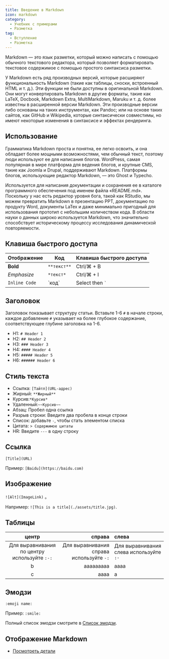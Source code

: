 ```yaml
---
title: Введение в Markdown
icon: markdown
category:
  - Учебник с примерами
  - Разметка
tag:
  - Вступление
  - Разметка
---
```


Markdown — это язык разметки, который можно написать с помощью обычного текстового редактора, который позволяет форматировать текстовое содержимое с помощью простого синтаксиса разметки.

У Markdown есть ряд производных версий, которые расширяют функциональность Markdown (такие как таблицы, сноски, встроенный HTML и т. д.). Эти функции не были доступны в оригинальной Markdown. Они могут конвертировать Markdown в другие форматы, такие как LaTeX, Docbook, Markdown Extra, MultiMarkdown, Maruku и т. д. более известны в расширенной версии Markdown. Эти производные версии либо основаны на таких инструментах, как Pandoc; или на основе таких сайтов, как GitHub и Wikipedia, которые синтаксически совместимы, но имеют некоторые изменения в синтаксисе и эффектах рендеринга.

## Использование

Грамматика Markdown проста и понятна, ее легко освоить, и она обладает более мощными возможностями, чем обычный текст, поэтому люди используют ее для написания блогов. WordPress, самая популярная в мире платформа для ведения блогов, и крупные CMS, такие как Joomla и Drupal, поддерживают Markdown. Платформы блогов, использующие редактор Markdown, — это Ghost и Typecho.

Используется для написания документации и сохранения ее в каталоге программного обеспечения под именем файла «README.md». Поскольку у нас есть редактор уровня бога, такой как RStudio, мы можем превратить Markdown в презентацию PPT, документацию по продукту Word, документы LaTex и даже минимально пригодный для использования прототип с небольшим количеством кода. В области науки о данных широко используется Markdown, что значительно способствует историческому процессу исследования динамической повторяемости.

## Клавиша быстрого доступа

| Отображение   | Код         | Клавиша быстрого доступа |
| ------------- | ----------- | ------------------------ |
| **Bold**      | `**текст**` | Ctrl/⌘ + B               |
| _Emphasize_   | `*текст*`   | Ctrl/⌘ + I               |
| `Inline Code` | \`код\`     | Select then `` ` ``      |

## Заголовок

Заголовок показывает структуру статьи. Вставьте 1-6 `#` в начале строки, каждое добавление `#` указывает на более глубокое содержание, соответствующее глубине заголовка на 1-6.

- H1: `# Header 1`
- H2: `## Header 2`
- H3: `### Header 3`
- H4: `#### Header 4`
- H5: `##### Header 5`
- H6: `###### Header 6`

## Стиль текста

- Ссылка: `[Тайтл](URL-адрес)`
- Жирный: `**Жирный**`
- Курсив:`*Курсив*`
- Удаленный:`~~Курсив~~`
- Абзац: Пробел одна ссылка
- Разрыв строки: Введите два пробела в конце строки
- Список: добавьте `-`, чтобы стать элементом списка
- Цитата: `> Содержимое цитаты`
- HR: Введите `---` в одну строку

## Ссылка

`[Title](URL)`

Пример: `[Baidu](https://baidu.com)`

## Изображение

`![Alt](ImageLink)` 。

Например: `![This is a title](./assets/title.jpg)`.

## Таблицы

|                    центр                     |                                   справа | слева                                   |
| :------------------------------------------: | ---------------------------------------: | :-------------------------------------- |
| Для выравнивания по центру используйте `:-:` | Для выравнивания справа используйте `-:` | Для выравнивания слева используйте `:-` |
|                      b                       |                                aaaaaaaaa | aaaa                                    |
|                      c                       |                                     aaaa | a                                       |

## Эмодзи

`:emoji name:`

Пример: `:smile:`

Полный список эмодзи смотрите в [Список эмодзи](emoji/README.md).

## Отображение Markdown

- [Посмотреть детали](demo.md)
